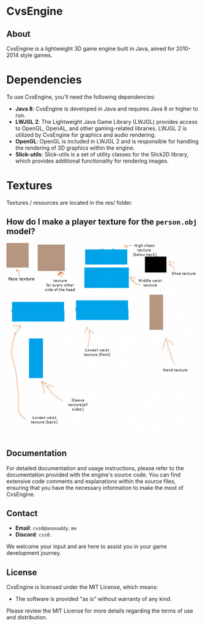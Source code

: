 # CvsEngine

## About

CvsEngine is a lightweight 3D game engine built in Java, aimed for 2010-2014 style games.

# Dependencies

To use CvsEngine, you'll need the following dependencies:

* **Java 8**: CvsEngine is developed in Java and requires Java 8 or higher to run.
* **LWJGL 2**: The Lightweight Java Game Library (LWJGL) provides access to OpenGL, OpenAL, and other gaming-related libraries. LWJGL 2 is utilized by CvsEngine for graphics and audio rendering.
* **OpenGL**: OpenGL is included in LWJGL 2 and is responsible for handling the rendering of 3D graphics within the engine.
* **Slick-utils**: Slick-utils is a set of utility classes for the Slick2D library, which provides additional functionality for rendering images.

# Textures

Textures / resources are located in the res/ folder.

## How do I make a player texture for the `person.obj` model?

![playerTextureExample](res/playerTexture1.png)

## Documentation

For detailed documentation and usage instructions, please refer to the documentation provided with the engine's source code. You can find extensive code comments and explanations within the source files, ensuring that you have the necessary information to make the most of CvsEngine.

## Contact

* **Email**: `cvs0@anonaddy.me`
* **Discord**: `cvs0.`

We welcome your input and are here to assist you in your game development journey.

## License

CvsEngine is licensed under the MIT License, which means:

* The software is provided "as is" without warranty of any kind.

Please review the MIT License for more details regarding the terms of use and distribution.